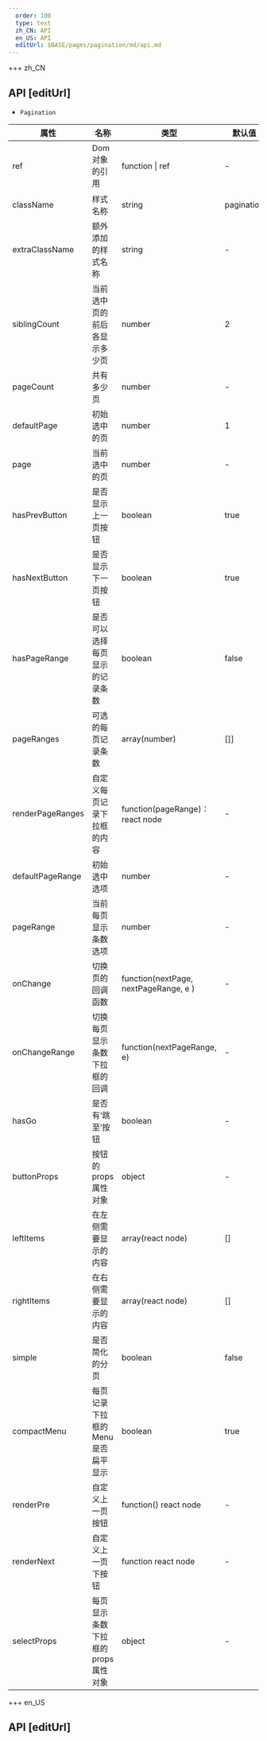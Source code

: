 ```yaml
---   
  order: 100
  type: text
  zh_CN: API
  en_US: API
  editUrl: $BASE/pages/pagination/md/api.md
---      
```


+++  zh_CN
## API [editUrl]
- <Code>Pagination</Code>

| 属性 | 名称 | 类型 | 默认值 | 描述 |
| --- | --- | --- | --- | --- |
| ref | Dom对象的引用 | function \| ref | - | 当需要获取dom对象时可设置此属性 |
| className | 样式名称 | string | pagination |  |
| extraClassName | 额外添加的样式名称 | string | - |  |
| siblingCount | 当前选中页的前后各显示多少页 | number | 2 |  |
| pageCount | 共有多少页 | number | - |  |
| defaultPage | 初始选中的页 | number | 1 |  |
| page | 当前选中的页 | number | - |  |
| hasPrevButton | 是否显示上一页按钮 | boolean | true |  |
| hasNextButton | 是否显示下一页按钮 | boolean | true |  |
| hasPageRange | 是否可以选择每页显示的记录条数 | boolean | false |  |
| pageRanges | 可选的每页记录条数 | array(number) | []] |  |
| renderPageRanges | 自定义每页记录下拉框的内容 | function(pageRange)： react node| - | 根据pageRange返回需要在下拉框显示的内容  |
| defaultPageRange | 初始选中选项 | number | - |  |
| pageRange | 当前每页显示条数选项 | number | - |  |
| onChange | 切换页的回调函数 | function(nextPage, nextPageRange, e ) | - |  |
| onChangeRange | 切换每页显示条数下拉框的回调 | function(nextPageRange, e) | - |  |
| hasGo | 是否有‘跳至’按钮 | boolean | - |  |
| buttonProps | 按钮的props属性对象 | object | - |  |
| leftItems | 在左侧需要显示的内容 | array(react node) | [] |  |
| rightItems | 在右侧需要显示的内容 | array(react node) | [] |  |
| simple | 是否简化的分页 | boolean | false |  |
| compactMenu | 每页记录下拉框的Menu是否扁平显示 | boolean | true |  |
| renderPre | 自定义上一页按钮 | function() react node | - | 返回自定义的上一页对象  |
| renderNext | 自定义上一页下按钮 | function react node | - | 返回自定义的上一页对象 |
| selectProps | 每页显示条数下拉框的props属性对象 | object| - |  |




+++ en_US
## API [editUrl]     

